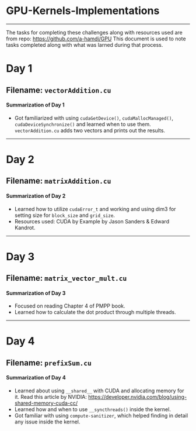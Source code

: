 # GPU-Kernels-Implementations
---

The tasks for completing these challenges along with resources used are from repo: https://github.com/a-hamdi/GPU
This document is used to note tasks completed along with what was larned during that process.

# Day 1

## Filename: `vectorAddition.cu`

#### Summarization of Day 1

- Got familiarized with using `cudaGetDevice()`, `cudaMallocManaged()`, `cudaDeviceSynchronize()` and learned when to use them. `vectorAddition.cu` adds two vectors and prints out the results.
---

# Day 2

## Filename: `matrixAddition.cu`

#### Summarization of Day 2
- Learned how to utilize `cudaError_t` and working and using dim3 for setting size for `block_size` and `grid_size`.
- Resources used: CUDA by Example by Jason Sanders & Edward Kandrot. 

---

# Day 3

## Filename: `matrix_vector_mult.cu`
#### Summarization of Day 3
- Focused on reading Chapter 4 of PMPP book.
- Learned how to calculate the dot product through multiple threads. 

---
# Day 4
## Filename: `prefixSum.cu`
#### Summarization of Day 4
- Learned about using `__shared__` with CUDA and allocating memory for it. Read this article by NVIDIA: https://developer.nvidia.com/blog/using-shared-memory-cuda-cc/
- Learned how and when to use `__syncthreads()` inside the kernel.
- Got familiar with using `compute-sanitizer`, which helped finding in detail any issue inside the kernel. 
